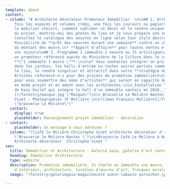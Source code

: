 ```yaml
---
template: about
content:
- column: "# Architecte décorateur Promoteur Immobilier  \n\n## 1. Architecte d'intérieur\n\nUne
    fois les espaces et volumes créés, une fois les couleurs ou papiers peints retenus,
    le mobilier choisit, comment sublimer ce décor et le rendre unique?\n\n* Parlez-moi
    du projet, montrez-moi des photos du lieu et je vous prépare une selection\n*
    Consultez le catalogue des oeuvres en ligne selon leur style abstrait ou figuratif\n*
    Possibilité de **prêt des oeuvres durant une semaine** contre un chèque de caution
    du montant des œuvre.\n* **Apport d'affaire** pour toutes ventes effectuées par
    vos soins\n\n## 2. Programme 1 immeuble 1 oeuvre ou 1% artistique\n\n* Vous êtes
    un promoteur référencé auprès du Ministère de la Culture dans le cadre du programme
    **\"1 immeuble 1 œuvre \"**.\n\n\n* Vous souhaitez intégrer un projet d'artiste
    dans les jardins, les halls d'entrée ou toutes autres parties communes pour valoriser
    le lieu, le rendre singulier et attractif dans votre **stratégie de commercialisation**.\n\n###
    Artistes réferencé-e-s pour des projets de promotion immobilière\n\n**Contactez-moi
    pour vous soumettre des noms d'artistes** qui seront en capacité de travailler
    en mode projet et en amont avec les architectes.\n\n_Installation \"Le masque\"
    de Kazy Usclef qui intègre le hall d'un immeuble nantais en 2020._\n\n![Kazy Usclef
    ](/forestry/masque.jpg \"Masque\")\n\n_Brasserie Le Molière Nantes par Christophe
    Vinet - Photographies JF Mollière_\n\n![Jean François Mollière](/forestry/galeriegaia@brasserielemoliere@jeanfrancoismoliere.jpg
    \"brasserie Le Molière\")"
  contact:
    display: true
    placeholder: Renseignement projet immobilier - décoration
- contact:
    placeholder: Un message à nous adresser ?
  column: "![café le Molière Christophe Vinet architecte décoratuer d'intérieur nantes](/forestry/galeriegaia@brasserielemoliere@jeanfrancoismoliere.jpg
    \"Brasserie le Moliere Nantes \")\n\nBrasserie Café Le Molière à Nantes - Réalisation
    Architecte décorateur  Christophe Vinet "
seo:
  title: Immobilier et Architecture - Galerie Gaïa, galerie d'art contemporain
  heading: Immobilier Architecture
  type: website
  description: Promotion immobilière, 1% charte un immeuble une œuvre, décoration
    d'intérieur, architecture, location d'œuvres d'art, fresques murales, street art...
  image: "/forestry/galeriegaia-magazinecoté ouest-labaule pornichet.jpg"

---
```

